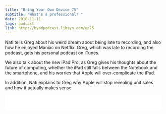 ```yaml
---
title: "Bring Your Own Device 75"
subtitle: "What's a professional? "
date: 2018-11-11
tags: podcast
link: http://byodpodcast.libsyn.com/ep75
---
```

Nati tells Greg about his weird dream about being late to recording, and also how he enjoyed Maniac on Netflix. Greg, which was late to recording the podcast, gets his personal podcast on iTunes.

We also talk about the new iPad Pro, as Greg gives his thoughts about the future of computing, whether the iPad still falls between the Notebook and the smartphone, and his worries that Apple will over-complicate the iPad.

In addition, Nati explains to Greg why Apple will stop revealing unit sales and how it actually makes sense

<iframe style="border: none" src="//html5-player.libsyn.com/embed/episode/id/7514615/height/100/theme/standard-mini/thumbnail/no/preload/no/direction/backward/" height="50" width="100%" scrolling="no"  allowfullscreen webkitallowfullscreen mozallowfullscreen oallowfullscreen msallowfullscreen></iframe>